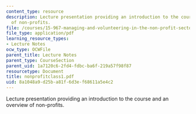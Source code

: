 ```yaml
---
content_type: resource
description: Lecture presentation providing an introduction to the course and an overview
  of non-profits.
file: /courses/15-967-managing-and-volunteering-in-the-non-profit-sector-spring-2005/8a1048a9d25ba81f6d3ef68611a5e4c2_nonprofitclass1.pdf
file_type: application/pdf
learning_resource_types:
- Lecture Notes
ocw_type: OCWFile
parent_title: Lecture Notes
parent_type: CourseSection
parent_uid: 1a7120c6-2fd4-fdbc-ba6f-219a57f98f87
resourcetype: Document
title: nonprofitclass1.pdf
uid: 8a1048a9-d25b-a81f-6d3e-f68611a5e4c2
---
```

Lecture presentation providing an introduction to the course and an overview of non-profits.

